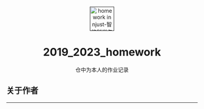 <p align="center">
  <a href="">
    <img alt="homework in njust-智能科学与技术" height="64" src="">
  </a>
</p>
<h1 align="center">2019_2023_homework</h1>

<div align="center">
仓中为本人的作业记录
</div>

## 关于作者 ##

---
